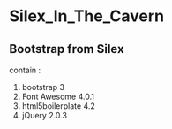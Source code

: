 Silex_In_The_Cavern
===================

## Bootstrap from Silex

contain :

1. bootstrap 3
2. Font Awesome 4.0.1
3. html5boilerplate 4.2
4. jQuery 2.0.3

